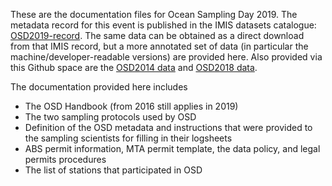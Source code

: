 These are the documentation files for Ocean Sampling Day 2019. The metadata record for this event is published in the IMIS datasets catalogue: [OSD2019-record](https://www.vliz.be/en/imis?module=dataset&dasid=7917). The same data can be obtained as a direct download from that IMIS record, but a more annotated set of data (in particular the machine/developer-readable versions) are provided here.
Also provided via this Github space are the [OSD2014 data](https://github.com/ocean-sampling-day/OSD2014) and [OSD2018 data](https://github.com/ocean-sampling-day/OSD2018).

The documentation provided here includes

- The OSD Handbook (from 2016 still applies in 2019)
- The two sampling protocols used by OSD
- Definition of the OSD metadata and instructions that were provided to the sampling scientists for filling in their logsheets
- ABS permit information, MTA permit template, the data policy, and legal permits procedures
- The list of stations that participated in OSD 
